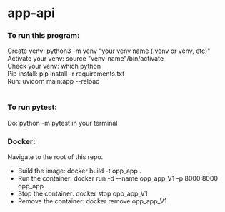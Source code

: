 # app-api

### To run this program:

Create venv: python3 -m venv "your venv name (.venv or venv, etc)"</br>
Activate your venv: source "venv-name"/bin/activate</br>
Check your venv: which python</br>
Pip install: pip install -r requirements.txt</br>
Run: uvicorn main:app --reload</br>
</br>

### To run pytest:
Do: python -m pytest in your terminal
</br>

### Docker:
Navigate to the root of this repo.
</br>
* Build the image: docker build -t opp_app .
* Run the container: docker run -d --name opp_app_V1 -p 8000:8000 opp_app
* Stop the container: docker stop opp_app_V1
* Remove the container: docker remove opp_app_V1
